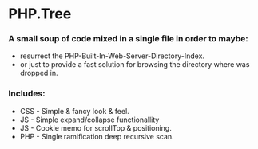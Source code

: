 # PHP.Tree
### A small soup of code mixed in a single file in order to maybe:

* resurrect the PHP-Built-In-Web-Server-Directory-Index.
* or just to provide a fast solution for browsing the directory where was dropped in.

### Includes:

* CSS - Simple & fancy look & feel.
* JS - Simple expand/collapse functionallity
* JS - Cookie memo for scrollTop & positioning.
* PHP - Single ramification deep recursive scan.